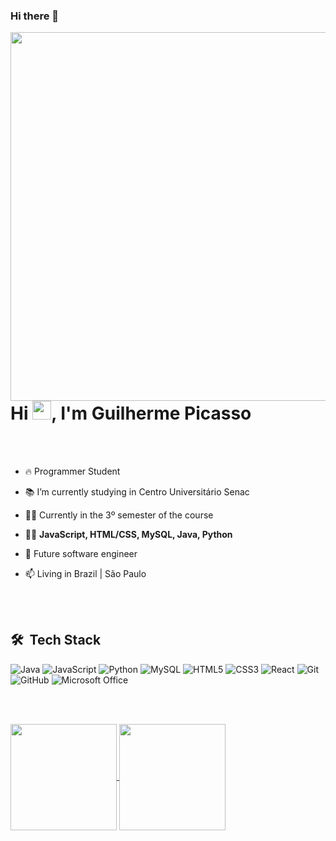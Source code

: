 ### Hi there 👋

<img align="right" height="590em" src="https://raw.githubusercontent.com/gist/guilhermepicasso/19cc219d85417c5e91bf56649ddf5d3c/raw/a8b05883fa88c0fcdf5c485c4e7f4cda0a6bba94/profileCard.svg"/>
<h1 align="left">Hi <img src="https://raw.githubusercontent.com/kaueMarques/kaueMarques/master/hi.gif" height="30px">, I'm Guilherme Picasso</h1>

<br><br>

- 🔥 Programmer Student  

- 📚 I’m currently studying in Centro Universitário Senac

- 👨‍🎓 Currently in the 3º semester of the course 

<!-- ▶️ -->

- 👨‍💻 **JavaScript, HTML/CSS, MySQL, Java, Python**

- 🌟 Future software engineer

- 📫 Living in Brazil | São Paulo

<br><br>

## 🛠 &nbsp;Tech Stack

![Java](https://img.shields.io/badge/java-%23ED8B00.svg?style=for-the-badge&logo=openjdk&logoColor=white)
![JavaScript](https://img.shields.io/badge/javascript-%23323330.svg?style=for-the-badge&logo=javascript&logoColor=%23F7DF1E)
![Python](https://img.shields.io/badge/python-3670A0?style=for-the-badge&logo=python&logoColor=ffdd54)
![MySQL](https://img.shields.io/badge/mysql-%2300f.svg?style=for-the-badge&logo=mysql&logoColor=white)
![HTML5](https://img.shields.io/badge/html5-%23E34F26.svg?style=for-the-badge&logo=html5&logoColor=white)
![CSS3](https://img.shields.io/badge/css3-%231572B6.svg?style=for-the-badge&logo=css3&logoColor=white)
![React](https://img.shields.io/badge/react-%2320232a.svg?style=for-the-badge&logo=react&logoColor=%2361DAFB)
![Git](https://img.shields.io/badge/git-%23F05033.svg?style=for-the-badge&logo=git&logoColor=white)
![GitHub](https://img.shields.io/badge/github-%23121011.svg?style=for-the-badge&logo=github&logoColor=white)
![Microsoft Office](https://img.shields.io/badge/Microsoft_Office-D83B01?style=for-the-badge&logo=microsoft-office&logoColor=white)

<br><br>

<a href="https://github.com/anuraghazra/github-readme-stats">
  <img height=170 align="center" src="https://github-readme-stats.vercel.app/api?username=guilhermepicasso&show_icons=true&include_all_commits=true&theme=swift" />
</a>
<a href="https://github.com/anuraghazra/convoychat">
  <img height=170 align="center" src="https://github-readme-stats.vercel.app/api/top-langs?username=guilhermepicasso&layout=compact&langs_count=8&card_width=320&theme=swift" />
</a>


<!--
**guilhermepicasso/guilhermepicasso** is a ✨ _special_ ✨ repository because its `README.md` (this file) appears on your GitHub profile.
-->

